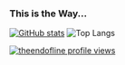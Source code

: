 ### This is the Way...

[![GitHub stats](https://github-readme-stats-private-pi.vercel.app/api?username=theendofline&show_icons=true&theme=dracula&exclude_repo=github-readme-stats-private)](https://github.com/theendofline/github-readme-stats) ![Top Langs](https://github-readme-stats-private-pi.vercel.app/api/top-langs/?username=theendofline&langs_count=30&layout=compact&exclude_repo=github-readme-stats-private)


[![theendofline profile views](https://u8views.com/api/v1/github/profiles/19670612/views/day-week-month-total-count.svg)](https://u8views.com/github/theendofline)
